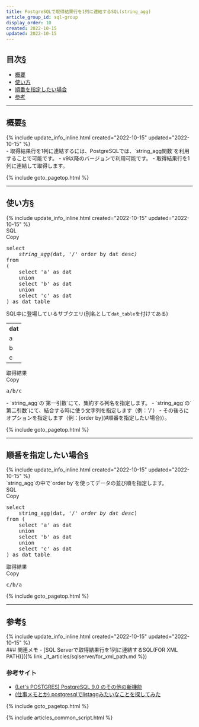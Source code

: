 ```yaml
---
title: PostgreSQLで取得結果行を1列に連結するSQL(string_agg)
article_group_id: sql-group
display_order: 10
created: 2022-10-15
updated: 2022-10-15
---
```


## <a name="index">目次</a><a class="heading-anchor-permalink" href="#目次">§</a>

<ul id="index_ul">
<li><a href="#概要">概要</a></li>
<li><a href="#使い方">使い方</a></li>
<li><a href="#順番を指定したい場合">順番を指定したい場合</a></li>
<li><a href="#参考">参考</a></li>
</ul>

* * *
## <a name="概要">概要</a><a class="heading-anchor-permalink" href="#概要">§</a>
<div class="chapter-updated">{% include update_info_inline.html created="2022-10-15" updated="2022-10-15" %}</div>
- 取得結果行を1列に連結するには、PostgreSQLでは、`string_agg関数`を利用することで可能です。
- v9以降のバージョンで利用可能です。
- 取得結果行を1列に連結して取得します。

{% include goto_pagetop.html %}

* * *
## <a name="使い方">使い方</a><a class="heading-anchor-permalink" href="#使い方">§</a>
<div class="chapter-updated">{% include update_info_inline.html created="2022-10-15" updated="2022-10-15" %}</div>
<div class="code-box">
<div class="title">SQL</div>
<div class="copy-button">Copy</div>
<pre>
select
    <em>string_agg(</em>dat, '/' order by dat desc<em>)</em>
from
(
    select 'a' as dat
    union
    select 'b' as dat
    union
    select 'c' as dat
) as dat_table
</pre>
</div>

SQL中に登場しているサブクエリ(別名として`dat_table`を付けてある)
<table class="normal">
	<tr>
		<th markdown="span">dat</th>
	</tr>
	<tr>
		<td markdown="span">a</td>
	</tr>
	<tr>
		<td markdown="span">b</td>
	</tr>
	<tr>
		<td markdown="span">c</td>
	</tr>
</table>

<div class="code-box-output">
<div class="title">取得結果</div>
<div class="copy-button">Copy</div>
<pre>
a/b/c
</pre>
</div>
- `string_agg`の`第一引数`にて、集約する列名を指定します。
- `string_agg`の`第二引数`にて、結合する時に使う文字列を指定します（例：'/'）
- その後ろにオプションを指定します（例：[order by](#順番を指定したい場合)）。

{% include goto_pagetop.html %}

* * *
## <a name="順番を指定したい場合">順番を指定したい場合</a><a class="heading-anchor-permalink" href="#順番を指定したい場合">§</a>
<div class="chapter-updated">{% include update_info_inline.html created="2022-10-15" updated="2022-10-15" %}</div>
`string_agg`の中で`order by`を使ってデータの並び順を指定します。

<div class="code-box">
<div class="title">SQL</div>
<div class="copy-button">Copy</div>
<pre>
select
    string_agg(dat, '/' <em>order by dat desc</em>)
from (
    select 'a' as dat
    union
    select 'b' as dat
    union
    select 'c' as dat
) as dat_table
</pre>
</div>

<div class="code-box">
<div class="title">取得結果</div>
<div class="copy-button">Copy</div>
<pre>
c/b/a
</pre>
</div>

{% include goto_pagetop.html %}

* * *
## <a name="参考">参考</a><a class="heading-anchor-permalink" href="#参考">§</a>
<div class="chapter-updated">{% include update_info_inline.html created="2022-10-15" updated="2022-10-15" %}</div>
### 関連メモ
- [SQL Serverで取得結果行を1列に連結するSQL(FOR XML PATH)]({% link _it_articles/sqlserver/for_xml_path.md %})

### 参考サイト
- [(Let's POSTGRES) PostgreSQL 9.0 のその他の新機能](https://workmemo.techblog.jp/archives/33958716.html)
- [(仕事メモとか) postgresqlでlistaggみたいなことを探してみた](https://lets.postgresql.jp/documents/technical/9.0/1)

{% include goto_pagetop.html %}

{% include articles_common_script.html %}
